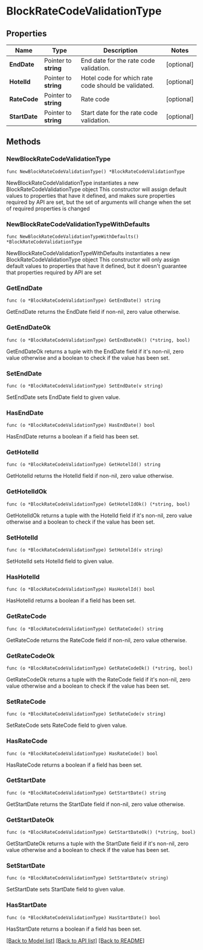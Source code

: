 # BlockRateCodeValidationType

## Properties

Name | Type | Description | Notes
------------ | ------------- | ------------- | -------------
**EndDate** | Pointer to **string** | End date for the rate code validation. | [optional] 
**HotelId** | Pointer to **string** | Hotel code for which rate code should be validated. | [optional] 
**RateCode** | Pointer to **string** | Rate code | [optional] 
**StartDate** | Pointer to **string** | Start date for the rate code validation. | [optional] 

## Methods

### NewBlockRateCodeValidationType

`func NewBlockRateCodeValidationType() *BlockRateCodeValidationType`

NewBlockRateCodeValidationType instantiates a new BlockRateCodeValidationType object
This constructor will assign default values to properties that have it defined,
and makes sure properties required by API are set, but the set of arguments
will change when the set of required properties is changed

### NewBlockRateCodeValidationTypeWithDefaults

`func NewBlockRateCodeValidationTypeWithDefaults() *BlockRateCodeValidationType`

NewBlockRateCodeValidationTypeWithDefaults instantiates a new BlockRateCodeValidationType object
This constructor will only assign default values to properties that have it defined,
but it doesn't guarantee that properties required by API are set

### GetEndDate

`func (o *BlockRateCodeValidationType) GetEndDate() string`

GetEndDate returns the EndDate field if non-nil, zero value otherwise.

### GetEndDateOk

`func (o *BlockRateCodeValidationType) GetEndDateOk() (*string, bool)`

GetEndDateOk returns a tuple with the EndDate field if it's non-nil, zero value otherwise
and a boolean to check if the value has been set.

### SetEndDate

`func (o *BlockRateCodeValidationType) SetEndDate(v string)`

SetEndDate sets EndDate field to given value.

### HasEndDate

`func (o *BlockRateCodeValidationType) HasEndDate() bool`

HasEndDate returns a boolean if a field has been set.

### GetHotelId

`func (o *BlockRateCodeValidationType) GetHotelId() string`

GetHotelId returns the HotelId field if non-nil, zero value otherwise.

### GetHotelIdOk

`func (o *BlockRateCodeValidationType) GetHotelIdOk() (*string, bool)`

GetHotelIdOk returns a tuple with the HotelId field if it's non-nil, zero value otherwise
and a boolean to check if the value has been set.

### SetHotelId

`func (o *BlockRateCodeValidationType) SetHotelId(v string)`

SetHotelId sets HotelId field to given value.

### HasHotelId

`func (o *BlockRateCodeValidationType) HasHotelId() bool`

HasHotelId returns a boolean if a field has been set.

### GetRateCode

`func (o *BlockRateCodeValidationType) GetRateCode() string`

GetRateCode returns the RateCode field if non-nil, zero value otherwise.

### GetRateCodeOk

`func (o *BlockRateCodeValidationType) GetRateCodeOk() (*string, bool)`

GetRateCodeOk returns a tuple with the RateCode field if it's non-nil, zero value otherwise
and a boolean to check if the value has been set.

### SetRateCode

`func (o *BlockRateCodeValidationType) SetRateCode(v string)`

SetRateCode sets RateCode field to given value.

### HasRateCode

`func (o *BlockRateCodeValidationType) HasRateCode() bool`

HasRateCode returns a boolean if a field has been set.

### GetStartDate

`func (o *BlockRateCodeValidationType) GetStartDate() string`

GetStartDate returns the StartDate field if non-nil, zero value otherwise.

### GetStartDateOk

`func (o *BlockRateCodeValidationType) GetStartDateOk() (*string, bool)`

GetStartDateOk returns a tuple with the StartDate field if it's non-nil, zero value otherwise
and a boolean to check if the value has been set.

### SetStartDate

`func (o *BlockRateCodeValidationType) SetStartDate(v string)`

SetStartDate sets StartDate field to given value.

### HasStartDate

`func (o *BlockRateCodeValidationType) HasStartDate() bool`

HasStartDate returns a boolean if a field has been set.


[[Back to Model list]](../README.md#documentation-for-models) [[Back to API list]](../README.md#documentation-for-api-endpoints) [[Back to README]](../README.md)


